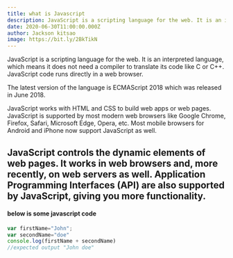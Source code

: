 ```yaml
---
title: what is Javascript
description: JavaScript is a scripting language for the web. It is an interpreted language
date: 2020-06-30T11:00:00.000Z
author: Jackson kitsao
image: https://bit.ly/2BkTikN
---
```

JavaScript is a scripting language for the web. It is an interpreted language, which means it does not need a compiler to translate its code like C or C++. JavaScript code runs directly in a web browser.

The latest version of the language is ECMAScript 2018 which was released in June 2018.

JavaScript works with HTML and CSS to build web apps or web pages. JavaScript is supported by most modern web browsers like Google Chrome, Firefox, Safari, Microsoft Edge, Opera, etc. Most mobile browsers for Android and iPhone now support JavaScript as well.

JavaScript controls the dynamic elements of web pages. It works in web browsers and, more recently, on web servers as well. Application Programming Interfaces (API) are also supported by JavaScript, giving you more functionality.
 ---
#### below is some javascript code

```js
var firstName="John";
var secondName="doe"
console.log(firstName + secondName)
//expected output "John doe"


```
